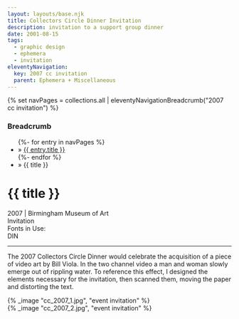 ```yaml
---
layout: layouts/base.njk
title: Collectors Circle Dinner Invitation
description: invitation to a support group dinner
date: 2001-08-15
tags:
  - graphic design
  - ephemera
  - invitation
eleventyNavigation:
  key: 2007 cc invitation
  parent: Ephemera + Miscellaneous
---
```

{% set navPages = collections.all | eleventyNavigationBreadcrumb("2007 cc invitation") %}
<div class="breadcrumb">
    <h3 class="visually-hidden">Breadcrumb</h3>
	<ul class="nav">
            {%- for entry in navPages %}
		<li class="nav-item"{% if entry.url == page.url %} class="active-breadcrumb"{% endif %}> » <a href="{{ entry.url }}">{{ entry.title }}</a></li>
  	    	{%- endfor %}
	    <li class="nav-item"><active-breadcrumb>» {{ title }}</active-breadcrumb></li>
	</ul>
</div>
<div class="container">
	<div class="row"></div>
	<div class="row">
		<div class="col-4 col-4-md col-4-lg">
			<h1>{{ title }}</h1>
			<figcaption>2007 | Birmingham Museum of Art</figcaption>
			<figcaption>Invitation</figcaption>
			<figcaption>Fonts in Use:</br>DIN</figcaption>
            <hr>
			<p>The 2007 Collectors Circle Dinner would celebrate the acquisition of a piece of video art by Bill Viola. In the two channel video a man and woman slowly emerge out of rippling water. To reference this effect, I designed the elements necessary for the invitation, then scanned them, moving the paper and distorting the text.</p>
		</div>
        <div class="col-8 col-8-md col-8-lg">
			{% _image "cc_2007_1.jpg", "event invitation" %}
			</br>
			{% _image "cc_2007_2.jpg", "event invitation" %}
		</div>
	</div>
</div>